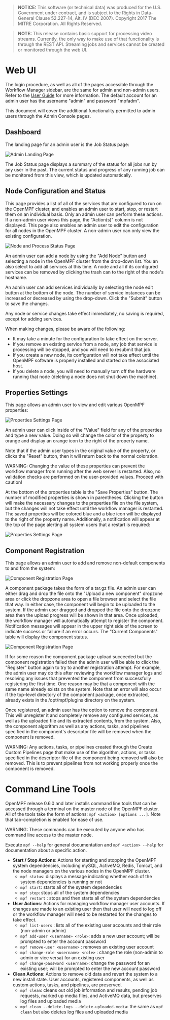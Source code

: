 > **NOTICE:** This software (or technical data) was produced for the U.S. Government under contract, and is subject to the Rights in Data-General Clause 52.227-14, Alt. IV (DEC 2007).Copyright 2017 The MITRE Corporation. All Rights Reserved.> **NOTE:** This release contains basic support for processing video streams. Currently, the only way to make use of that functionality is through the REST API. Streaming jobs and services cannot be created or monitored through the web UI.# Web UIThe login procedure, as well as all of the pages accessible through the Workflow Manager sidebar, are the same for admin and non-admin users. Refer to the [User Guide](/User-Guide/index.html) for more information. The default account for an admin user has the username "admin" and password "mpfadm".This document will cover the additional functionality permitted to admin users through the Admin Console pages.## DashboardThe landing page for an admin user is the Job Status page:![Admin Landing Page](img/mpf-adm-landing.png "Admin Landing Page")The Job Status page displays a summary of the status for all jobs run by any user in the past. The current status and progress of any running job can be monitored from this view, which is updated automatically.## Node Configuration and StatusThis page provides a list of all of the services that are configured to run on the OpenMPF cluster, and enables an admin user to start, stop, or restart them on an individual basis. Only an admin user can perform these actions. If a non-admin user views this page, the "Action(s)" column is not displayed. This page also enables an admin user to edit the configuration for all nodes in the OpenMPF cluster. A non-admin user can only view the existing configuration.![Node and Process Status Page](img/mpf-adm-node.png "Node and Process Status Page")An admin user can add a node by using the "Add Node" button and selecting a node in the OpenMPF cluster from the drop-down list. You an also select to add all services at this time. A node and all if its configured services can be removed by clicking the trash can to the right of the node's hostname.An admin user can add services individually by selecting the node edit button at the bottom of the node. The number of service instances can be increased or decreased by using the drop-down. Click the "Submit" button to save the changes.Any node or service changes take effect immediately, no saving is required, except for adding services.When making changes, please be aware of the following:  - It may take a minute for the configuration to take effect on the server.  - If you remove an existing service from a node, any job that service is processing will be stopped, and you will need to resubmit that job.  - If you create a new node, its configuration will not take effect until the OpenMPF software is properly installed and started on the associated host.  - If you delete a node, you will need to manually turn off the hardware running that node (deleting a node does not shut down the machine).## Properties SettingsThis page allows an admin user to view and edit various OpenMPF properties:![Properties Settings Page](img/mpf-adm-property-settings.png "Properties Settings Page")An admin user can click inside of the "Value" field for any of the properties and type a new value. Doing so will change the color of the property to orange and display an orange icon to the right of the property name.Note that if the admin user types in the original value of the property, or clicks the "Reset" button, then it will return back to the normal coloration.WARNING: Changing the value of these properties can prevent the workflow manager from running after the web server is restarted. Also, no validation checks are performed on the user-provided values. Proceed with caution!At the bottom of the properties table is the "Save Properties" button. The number of modified properties is shown in parentheses. Clicking the button will make the necessary changes to the properties file on the file system, but the changes will not take effect until the workflow manager is restarted. The saved properties will be colored blue and a blue icon will be displayed to the right of the property name. Additionally, a notification will appear at the top of the page alerting all system users that a restart is required:![Properties Settings Page](img/mpf-adm-property-settings-change.png "Properties Settings Page")## Component RegistrationThis page allows an admin user to add and remove non-default components to and from the system:![Component Registration Page](img/mpf-adm-component.png "Component Registration Page")A component package takes the form of a tar.gz file. An admin user can either drag and drop the file onto the "Upload a new component" dropzone area or click the dropzone area to open a file browser and select the file that way. In either case, the component will begin to be uploaded to the system. If the admin user dragged and dropped the file onto the dropzone area then the upload progress will be shown in that area. Once uploaded, the workflow manager will automatically attempt to register the component. Notification messages will appear in the upper right side of the screen to indicate success or failure if an error occurs. The "Current Components" table will display the component status.![Component Registration Page](img/mpf-adm-component2.png "Component Registration Page")If for some reason the component package upload succeeded but the component registration failed then the admin user will be able to click the "Register" button again to try to another registration attempt. For example, the admin user may do this after reviewing the workflow manager logs and resolving any issues that prevented the component from successfully registering the first time. One reason may be that a component with the same name already exists on the system. Note that an error will also occur if the top-level directory of the component package, once extracted, already exists in the /opt/mpf/plugins directory on the system.Once registered, an admin user has the option to remove the component. This will unregister it and completely remove any configured services, as well as the uploaded file and its extracted contents, from the system. Also, the component algorithm as well as any actions, tasks, and pipelines specified in the component's descriptor file will be removed when the component is removed.WARNING: Any actions, tasks, or pipelines created through the Create Custom Pipelines page that make use of the algorithm, actions, or tasks specified in the descriptor file of the component being removed will also be removed. This is to prevent pipelines from not working properly once the component is removed.# Command Line ToolsOpenMPF release 0.6.0 and later installs command line tools that can be accessed through a terminal on the master node of the OpenMPF cluster. All of the tools take the form of actions: `mpf <action> [options ...]`. Note that tab-completion is enabled for ease of use.WARNING: These commands can be executed by anyone who has command line access to the master node.Execute `mpf --help` for general documentation and `mpf <action> --help` for documentation about a specific action.  - **Start / Stop Actions**: Actions for starting and stopping the OpenMPF system dependencies, including mySQL, ActiveMQ, Redis, Tomcat, and the node managers on the various nodes in the OpenMPF cluster.    - `mpf status`: displays a message indicating whether each of the system dependencies is running or not    - `mpf start`: starts all of the system dependencies    - `mpf stop`: stops all of the system dependencies    - `mpf restart` : stops and then starts all of the system dependencies  - **User Actions**: Actions for managing workflow manager user accounts. If changes are made to an existing user then that user will need to log off or the workflow manager will need to be restarted for the changes to take effect.    - `mpf list-users` : lists all of the existing user accounts and their role (non-admin or admin)    - `mpf add-user <username> <role>`: adds a new user account; will be prompted to enter the account password    - `mpf remove-user <username>` : removes an existing user account    - `mpf change-role <username> <role>` : change the role (non-admin to admin or vice versa) for an existing user    - `mpf change-password <username>`: change the password for an existing user; will be prompted to enter the new account password  - **Clean Actions**: Actions to remove old data and revert the system to a new install state. User accounts, registered components, as well as custom actions, tasks, and pipelines, are preserved.    - `mpf clean`: cleans out old job information and results, pending job requests, marked up media files, and ActiveMQ data, but preserves log files and uploaded media    - `mpf clean --delete-logs --delete-uploaded-media`: the same as `mpf clean` but also deletes log files and uploaded media